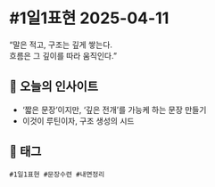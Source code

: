 # #1일1표현 2025-04-11

“말은 적고, 구조는 깊게 쌓는다.  
흐름은 그 깊이를 따라 움직인다.”

## 💭 오늘의 인사이트
- ‘짧은 문장’이지만, ‘깊은 전개’를 가능케 하는 문장 만들기
- 이것이 루틴이자, 구조 생성의 시드

## 🔁 태그
`#1일1표현 #문장수련 #내면정리`
